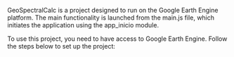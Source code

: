 GeoSpectralCalc is a project designed to run on the Google Earth Engine platform. The main functionality is launched from the main.js file, which initiates the application using the app_inicio module.

To use this project, you need to have access to Google Earth Engine. Follow the steps below to set up the project:

